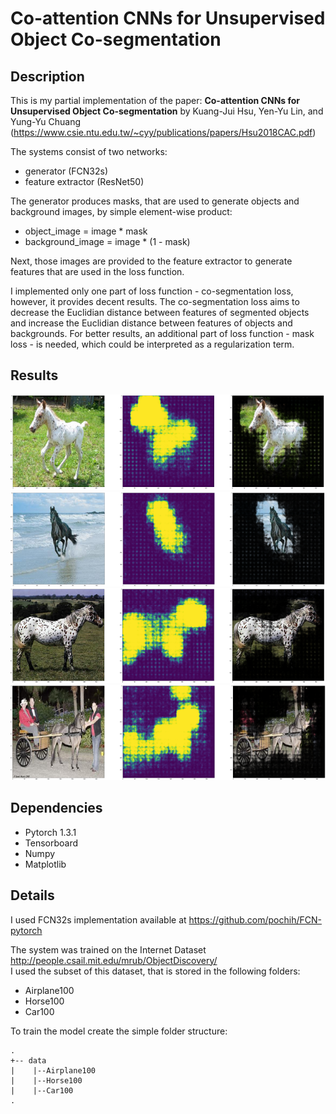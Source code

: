 # Co-attention CNNs for Unsupervised Object Co-segmentation

## Description

This is my partial implementation of the paper: **Co-attention CNNs for Unsupervised Object Co-segmentation** by Kuang-Jui Hsu, Yen-Yu Lin, and Yung-Yu Chuang (https://www.csie.ntu.edu.tw/~cyy/publications/papers/Hsu2018CAC.pdf)

The systems consist of two networks:
- generator (FCN32s)
- feature extractor (ResNet50)

The generator produces masks, that are used to generate objects and background images, by simple element-wise product:
- object_image = image * mask
- background_image = image * (1 - mask)

 Next, those images are provided to the feature extractor to generate features that are used in the loss function.

I implemented only one part of loss function - co-segmentation loss, however, it provides decent results. The co-segmentation loss aims to decrease the Euclidian distance between features of segmented objects and increase the Euclidian distance between features of objects and backgrounds. For better results, an additional part of loss function - mask loss - is needed, which could be interpreted as a regularization term. 


## Results
![](img/example0.png)
![](img/example1.png)
![](img/example2.png)
![](img/example4.png)

## Dependencies
- Pytorch 1.3.1
- Tensorboard
- Numpy
- Matplotlib
## Details
I used FCN32s implementation available at https://github.com/pochih/FCN-pytorch

The system was trained on the Internet Dataset http://people.csail.mit.edu/mrub/ObjectDiscovery/  
I used the subset of this dataset, that is stored in the following folders:
- Airplane100
- Horse100
- Car100


To train the model create the simple folder structure:  
```
.
+-- data
|    |--Airplane100
|    |--Horse100
|    |--Car100
.
```
